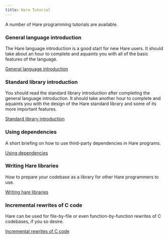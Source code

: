 ```yaml
---
title: Hare Tutorial
---
```


A number of Hare programming tutorials are available.

### General language introduction

The Hare language introduction is a good start for new Hare users. It should
take about an hour to complete and aquaints you with all of the basic features
of the language.

<a href="/tutorials/introduction" class="tutorial-link">General language introduction</a>

### Standard library introduction

You should read the standard library introduction after completing the general
language introduction. It should take another hour to complete and aquaints you
with the design of the Hare standard library and some of its more important
features.

<a href="/tutorials/stdlib" class="tutorial-link">Standard library introduction</a>

### Using dependencies

A short briefing on how to use third-party dependencies in Hare programs.

<a href="#TODO" class="tutorial-link">Using dependencies</a>

### Writing Hare libraries

How to prepare your codebase as a library for other Hare programmers to use.

<a href="#TODO" class="tutorial-link">Writing hare libraries</a>

### Incremental rewrites of C code

Hare can be used for file-by-file or even function-by-function rewrites of C
codebases, if you so desire.

<a href="#TODO" class="tutorial-link">Incremental rewrites of C code</a>
